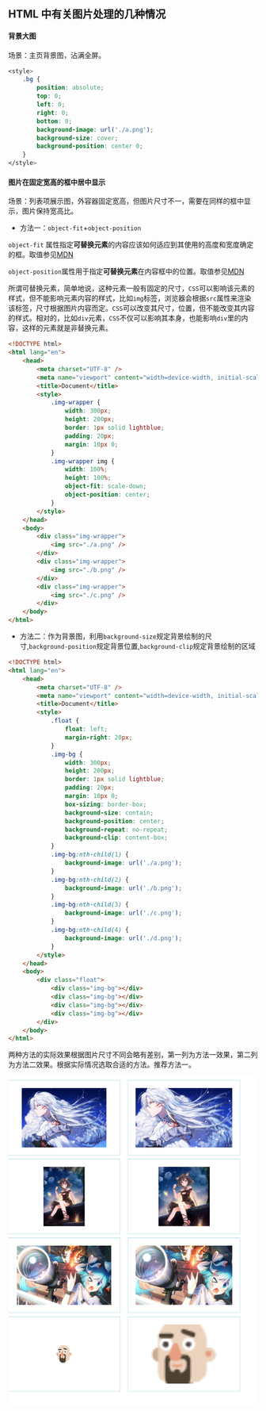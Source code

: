 ## HTML 中有关图片处理的几种情况

#### 背景大图

场景：主页背景图，沾满全屏。

```css
<style>
	.bg {
		position: absolute;
		top: 0;
		left: 0;
		right: 0;
		bottom: 0;
		background-image: url('./a.png');
		background-size: cover;
		background-position: center 0;
	}
</style>
```

#### 图片在固定宽高的框中居中显示

场景：列表项展示图，外容器固定宽高，但图片尺寸不一，需要在同样的框中显示，图片保持宽高比。

- 方法一：`object-fit`+`object-position`

`object-fit` 属性指定**可替换元素**的内容应该如何适应到其使用的高度和宽度确定的框。取值参见[MDN](https://developer.mozilla.org/zh-CN/docs/Web/CSS/object-fit)

`object-position`属性用于指定**可替换元素**在内容框中的位置。取值参见[MDN](https://developer.mozilla.org/zh-CN/docs/Web/CSS/object-position)

所谓可替换元素，简单地说，这种元素一般有固定的尺寸，`CSS`可以影响该元素的样式，但不能影响元素内容的样式，比如`img`标签，浏览器会根据`src`属性来渲染该标签，尺寸根据图片内容而定。`CSS`可以改变其尺寸，位置，但不能改变其内容的样式。相对的，比如`div`元素，`CSS`不仅可以影响其本身，也能影响`div`里的内容，这样的元素就是非替换元素。

```html
<!DOCTYPE html>
<html lang="en">
	<head>
		<meta charset="UTF-8" />
		<meta name="viewport" content="width=device-width, initial-scale=1.0" />
		<title>Document</title>
		<style>
			.img-wrapper {
				width: 300px;
				height: 200px;
				border: 1px solid lightblue;
				padding: 20px;
				margin: 10px 0;
			}
			.img-wrapper img {
				width: 100%;
				height: 100%;
				object-fit: scale-down;
				object-position: center;
			}
		</style>
	</head>
	<body>
		<div class="img-wrapper">
			<img src="./a.png" />
		</div>
		<div class="img-wrapper">
			<img src="./b.png" />
		</div>
		<div class="img-wrapper">
			<img src="./c.png" />
		</div>
	</body>
</html>
```

- 方法二：作为背景图，利用`background-size`规定背景绘制的尺寸,`background-position`规定背景位置,`background-clip`规定背景绘制的区域

```html
<!DOCTYPE html>
<html lang="en">
	<head>
		<meta charset="UTF-8" />
		<meta name="viewport" content="width=device-width, initial-scale=1.0" />
		<title>Document</title>
		<style>
			.float {
				float: left;
				margin-right: 20px;
			}
			.img-bg {
				width: 300px;
				height: 200px;
				border: 1px solid lightblue;
				padding: 20px;
				margin: 10px 0;
				box-sizing: border-box;
				background-size: contain;
				background-position: center;
				background-repeat: no-repeat;
				background-clip: content-box;
			}
			.img-bg:nth-child(1) {
				background-image: url('./a.png');
			}
			.img-bg:nth-child(2) {
				background-image: url('./b.png');
			}
			.img-bg:nth-child(3) {
				background-image: url('./c.png');
			}
			.img-bg:nth-child(4) {
				background-image: url('./d.png');
			}
		</style>
	</head>
	<body>
		<div class="float">
			<div class="img-bg"></div>
			<div class="img-bg"></div>
			<div class="img-bg"></div>
			<div class="img-bg"></div>
		</div>
	</body>
</html>
```

两种方法的实际效果根据图片尺寸不同会略有差别，第一列为方法一效果，第二列为方法二效果。根据实际情况选取合适的方法。推荐方法一。

![demo.jpg](https://github.com/justforfunmy/Notebook/blob/master/md/HTML/image-layout/demo.jpg)
